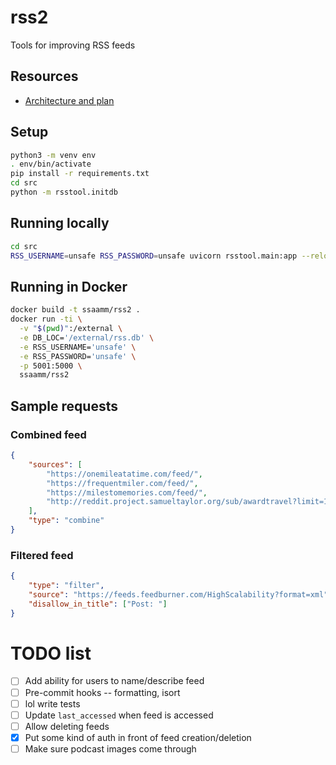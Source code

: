 # rss2

Tools for improving RSS feeds

## Resources

- [Architecture and plan](https://excalidraw.com/#json=fXAL5ssGidt8wckQMBM92,PsjtEn5L0fWutRw23Crdgg)

## Setup

```sh
python3 -m venv env
. env/bin/activate
pip install -r requirements.txt
cd src
python -m rsstool.initdb
```

## Running locally

```sh
cd src
RSS_USERNAME=unsafe RSS_PASSWORD=unsafe uvicorn rsstool.main:app --reload
```

## Running in Docker

```sh
docker build -t ssaamm/rss2 .
docker run -ti \
  -v "$(pwd)":/external \
  -e DB_LOC='/external/rss.db' \
  -e RSS_USERNAME='unsafe' \
  -e RSS_PASSWORD='unsafe' \
  -p 5001:5000 \
  ssaamm/rss2
```

## Sample requests

### Combined feed

```json
{
    "sources": [
        "https://onemileatatime.com/feed/",
        "https://frequentmiler.com/feed/",
        "https://milestomemories.com/feed/",
        "http://reddit.project.samueltaylor.org/sub/awardtravel?limit=10"
    ],
    "type": "combine"
}
```

### Filtered feed

```json
{
    "type": "filter",
    "source": "https://feeds.feedburner.com/HighScalability?format=xml",
    "disallow_in_title": ["Post: "]
}
```

# TODO list

- [ ] Add ability for users to name/describe feed
- [ ] Pre-commit hooks -- formatting, isort
- [ ] lol write tests
- [ ] Update `last_accessed` when feed is accessed
- [ ] Allow deleting feeds
- [x] Put some kind of auth in front of feed creation/deletion
- [ ] Make sure podcast images come through

